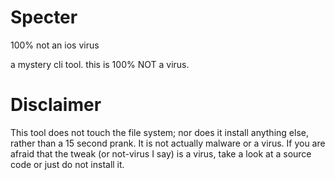 # Specter
100% not an ios virus

a mystery cli tool. this is 100% NOT a virus.

# Disclaimer

This tool does not touch the file system; nor does it install anything else, rather than a 15 second prank. It is not actually malware or a virus. If you are afraid that the tweak (or not-virus I say) is a virus, take a look at a source code or just do not install it.
